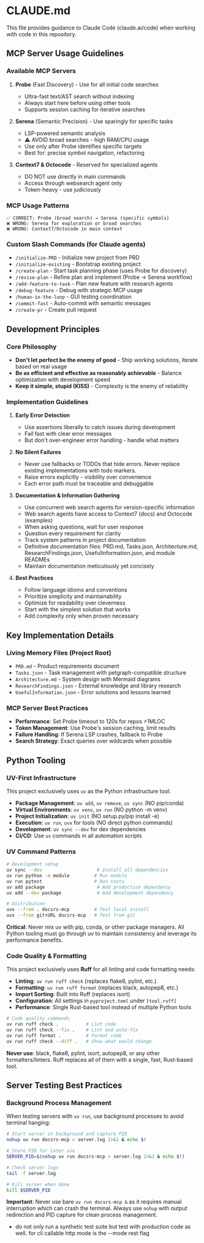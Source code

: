 # CLAUDE.md

This file provides guidance to Claude Code (claude.ai/code) when working with code in this repository.

## MCP Server Usage Guidelines

### Available MCP Servers
1. **Probe** (Fast Discovery) - Use for all initial code searches
   - Ultra-fast text/AST search without indexing
   - Always start here before using other tools
   - Supports session caching for iterative searches

2. **Serena** (Semantic Precision) - Use sparingly for specific tasks
   - LSP-powered semantic analysis
   - ⚠️ AVOID broad searches - high RAM/CPU usage
   - Use only after Probe identifies specific targets
   - Best for: precise symbol navigation, refactoring

3. **Context7 & Octocode** - Reserved for specialized agents
   - DO NOT use directly in main commands
   - Access through websearch agent only
   - Token-heavy - use judiciously

### MCP Usage Patterns
```
✅ CORRECT: Probe (broad search) → Serena (specific symbols)
❌ WRONG: Serena for exploration or broad searches
❌ WRONG: Context7/Octocode in main context
```

### Custom Slash Commands (for Claude agents)
- `/initialize-PRD` - Initialize new project from PRD
- `/initialize-existing` - Bootstrap existing project  
- `/create-plan` - Start task planning phase (uses Probe for discovery)
- `/revise-plan` - Refine plan and implement (Probe → Serena workflow)
- `/add-feature-to-task` - Plan new feature with research agents
- `/debug-feature` - Debug with strategic MCP usage
- `/human-in-the-loop` - GUI testing coordination
- `/commit-fast` - Auto-commit with semantic messages
- `/create-pr` - Create pull request

## Development Principles

### Core Philosophy
- **Don't let perfect be the enemy of good** - Ship working solutions, iterate based on real usage
- **Be as efficient and effective as reasonably achievable** - Balance optimization with development speed
- **Keep it simple, stupid (KISS)** - Complexity is the enemy of reliability

### Implementation Guidelines

1. **Early Error Detection**
   - Use assertions liberally to catch issues during development
   - Fail fast with clear error messages
   - But don't over-engineer error handling - handle what matters

2. **No Silent Failures**
   - Never use fallbacks or TODOs that hide errors. Never replace existing implementations with todo markers.
   - Raise errors explicitly - visibility over convenience
   - Each error path must be traceable and debuggable

3. **Documentation & Information Gathering**
   - Use concurrent web search agents for version-specific information
   - Web search agents have access to Context7 (docs) and Octocode (examples)
   - When asking questions, wait for user response
   - Question every requirement for clarity
   - Track system patterns in project documentation
   - Definitive documentation files: PRD.md, Tasks.json, Architecture.md, ResearchFindings.json, UsefulInformation.json, and module READMEs
   - Maintain documentation meticulously yet concisely

4. **Best Practices**
   - Follow language idioms and conventions
   - Prioritize simplicity and maintainability
   - Optimize for readability over cleverness
   - Start with the simplest solution that works
   - Add complexity only when proven necessary

## Key Implementation Details

### Living Memory Files (Project Root)
- `PRD.md` - Product requirements document
- `Tasks.json` - Task management with petgraph-compatible structure
- `Architecture.md` - System design with Mermaid diagrams
- `ResearchFindings.json` - External knowledge and library research
- `UsefulInformation.json` - Error solutions and lessons learned

### MCP Server Best Practices
- **Performance**: Set Probe timeout to 120s for repos >1MLOC
- **Token Management**: Use Probe's session caching, limit results
- **Failure Handling**: If Serena LSP crashes, fallback to Probe
- **Search Strategy**: Exact queries over wildcards when possible

## Python Tooling

### UV-First Infrastructure
This project exclusively uses `uv` as the Python infrastructure tool:

- **Package Management**: `uv add`, `uv remove`, `uv sync` (NO pip/conda)
- **Virtual Environments**: `uv venv`, `uv run` (NO python -m venv)
- **Project Initialization**: `uv init` (NO setup.py/pip install -e)
- **Execution**: `uv run`, `uvx` for tools (NO direct python commands)
- **Development**: `uv sync --dev` for dev dependencies
- **CI/CD**: Use `uv` commands in all automation scripts

### UV Command Patterns
```bash
# Development setup
uv sync --dev                    # Install all dependencies
uv run python -m module         # Run module
uv run pytest                   # Run tests
uv add package                   # Add production dependency
uv add --dev package             # Add development dependency

# Distribution
uvx --from . docsrs-mcp         # Test local install
uvx --from git+URL docsrs-mcp   # Test from git
```

**Critical**: Never mix uv with pip, conda, or other package managers. All Python tooling must go through uv to maintain consistency and leverage its performance benefits.

### Code Quality & Formatting
This project exclusively uses **Ruff** for all linting and code formatting needs:

- **Linting**: `uv run ruff check` (replaces flake8, pylint, etc.)
- **Formatting**: `uv run ruff format` (replaces black, autopep8, etc.)
- **Import Sorting**: Built into Ruff (replaces isort)
- **Configuration**: All settings in `pyproject.toml` under `[tool.ruff]`
- **Performance**: Single Rust-based tool instead of multiple Python tools

```bash
# Code quality commands
uv run ruff check .          # Lint code
uv run ruff check --fix .    # Lint and auto-fix
uv run ruff format .         # Format code
uv run ruff check --diff .   # Show what would change
```

**Never use**: black, flake8, pylint, isort, autopep8, or any other formatters/linters. Ruff replaces all of them with a single, fast, Rust-based tool.

## Server Testing Best Practices

### Background Process Management
When testing servers with `uv run`, use background processes to avoid terminal hanging:

```bash
# Start server in background and capture PID
nohup uv run docsrs-mcp > server.log 2>&1 & echo $!

# Store PID for later use
SERVER_PID=$(nohup uv run docsrs-mcp > server.log 2>&1 & echo $!)

# Check server logs
tail -f server.log

# Kill server when done
kill $SERVER_PID
```

**Important**: Never use bare `uv run docsrs-mcp &` as it requires manual interruption which can crash the terminal. Always use `nohup` with output redirection and PID capture for clean process management.
- do not only run a synthetic test suite but test with production code as well. for cli callable http mode is the --mode rest flag